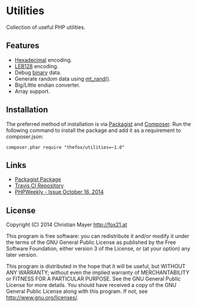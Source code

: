 # Utilities

Collection of useful PHP utilities.

## Features

- [Hexadecimal](https://en.wikipedia.org/wiki/Hexadecimal) encoding.
- [LEB128](https://en.wikipedia.org/wiki/LEB128) encoding.
- Debug [binary](https://en.wikipedia.org/wiki/Binary_number) data.
- Generate random data using [mt_rand()](http://php.net/manual/en/function.mt-rand.php).
- Big/Little endian converter.
- Array support.

## Installation

The preferred method of installation is via [Packagist](https://packagist.org/packages/thefox/utilities) and [Composer](https://getcomposer.org/). Run the following command to install the package and add it as a requirement to composer.json:

	composer.phar require "thefox/utilities=~1.0"

## Links

- [Packagist Package](https://packagist.org/packages/thefox/utilities)
- [Travis CI Repository](https://travis-ci.org/TheFox/utilities)
- [PHPWeekly - Issue October 16, 2014](http://www.phpweekly.com/archive/2014-10-16.html)

## License

Copyright (C) 2014 Christian Mayer <http://fox21.at>

This program is free software: you can redistribute it and/or modify it under the terms of the GNU General Public License as published by the Free Software Foundation, either version 3 of the License, or (at your option) any later version.

This program is distributed in the hope that it will be useful, but WITHOUT ANY WARRANTY; without even the implied warranty of MERCHANTABILITY or FITNESS FOR A PARTICULAR PURPOSE. See the GNU General Public License for more details. You should have received a copy of the GNU General Public License along with this program. If not, see <http://www.gnu.org/licenses/>.
